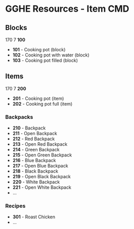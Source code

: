 # GGHE Resources - Item CMD

## Blocks
170 7 **100**
- **101** - Cooking pot (block)
- **102** - Cooking pot with water (block)
- **103** - Cooking pot filled (block)

## Items
170 7 **200**
- **201** - Cooking pot (item)
- **202** - Cooking pot full (item)

### Backpacks
- **210** - Backpack
- **211** - Open Backpack
- **212** - Red Backpack
- **213** - Open Red Backpack
- **214** - Green Backpack
- **215** - Open Green Backpack
- **216** - Blue Backpack
- **217** - Open Blue Backpack
- **218** - Black Backpack
- **219** - Open Black Backpack
- **220** - White Backpack
- **221** - Open White Backpack
- ...
### Recipes
- **301** - Roast Chicken
- ...